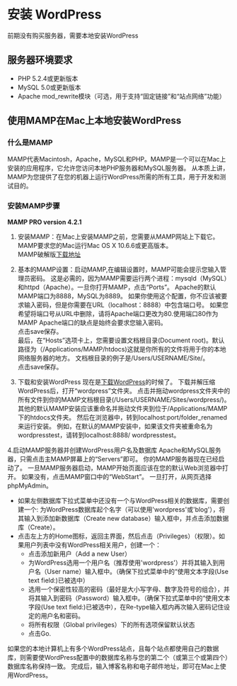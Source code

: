 # 安装 WordPress

前期没有购买服务器，需要本地安装WordPress

## 服务器环境要求
- PHP 5.2.4或更新版本
- MySQL 5.0或更新版本
- Apache mod_rewrite模块（可选，用于支持“固定链接”和“站点网络”功能）

## 使用MAMP在Mac上本地安装WordPress

### 什么是MAMP
MAMP代表Macintosh，Apache，MySQL和PHP。MAMP是一个可以在Mac上安装的应用程序，它允许您访问本地PHP服务器和MySQL服务器。 从本质上讲，MAMP为您提供了在您的机器上运行WordPress所需的所有工具，用于开发和测试目的。

### 安装MAMP步骤
**MAMP PRO version 4.2.1**

1. 安装MAMP：在Mac上安装MAMP之前，您需要从MAMP网站上下载它。 MAMP要求您的Mac运行Mac OS X 10.6.6或更高版本。  
MAMP破解版[下载地址](https://waitsun.ctfile.com/fs/160721-223409240)

2. 基本的MAMP设置：启动MAMP,在编辑设置时，MAMP可能会提示您输入管理员密码。 这是必需的，因为MAMP需要运行两个进程：mysqld（MySQL）和httpd（Apache）。一旦你打开MAMP，点击“Ports”。 Apache的默认MAMP端口为8888，MySQL为8889。 如果你使用这个配置，你不应该被要求输入密码，但是你需要在URL（localhost：8888）中包含端口号。 如果您希望将端口号从URL中删除，请将Apache端口更改为80.使用端口80作为MAMP Apache端口的缺点是始终会要求您输入密码。   
点击save保存。  
最后，在“Hosts”选项卡上，您需要设置文档根目录(Document root)。默认路径为（/Applications/MAMP/htdocs)这就是你所有的文件将用于你的本地网络服务器的地方。 文档根目录的例子是/Users/USERNAME/Site/。    
点击save保存。   

3. 下载和安装WordPress
现在是[下载WordPress](https://wordpress.org/download/)的时候了。 下载并解压缩WordPress后，打开“wordpress”文件夹。 点击并拖动wordpress文件夹中的所有文件到你的MAMP文档根目录(/Users/USERNAME/Sites/wordpress/)。
其他的默认MAMP安装应该重命名并拖动文件夹到位于/Applications/MAMP下的htdocs文件夹。 然后在浏览器中，转到localhost:port/folder_renamed来运行安装。 例如，在默认的MAMP安装中，如果该文件夹被重命名为wordpresstest，请转到localhost:8888/ wordpresstest。

4.启动MAMP服务器并创建WordPress用户名及数据库
Apache和MySQL服务器，只需点击主MAMP屏幕上的“Servers”即可。 你的MAMP服务器现在已经启动了。
一旦MAMP服务器启动，MAMP开始页面应该在您的默认Web浏览器中打开。 如果没有，点击MAMP窗口中的“WebStart”。 一旦打开，从网页选择phpMyAdmin。

- 如果左侧数据库下拉式菜单中还没有一个与WordPress相关的数据库，需要创建一个:
为WordPress数据库起个名字（可以使用'wordpress'或'blog'），将其输入到添加新数据库（Create new database）输入框中，并点击添加数据库（Create）。
- 点击左上方的Home图标，返回主界面，然后点击（Privileges）（权限）。如果用户列表中没有WordPress相关用户，创建一个：
    - 点击添加新用户（Add a new User）
    - 为WordPress选用一个用户名（推荐使用'wordpress'）并将其输入到用户名（User name）输入框中。（确保下拉式菜单中的“使用文本字段(Use text field:)已被选中）
    - 选用一个保密性较高的密码（最好是大小写字母、数字及符号的组合），并将其输入到密码（Password）输入框中。（确保下拉式菜单中的“使用文本字段(Use text field:)已被选中），在Re-type输入框内再次输入密码记住设定的用户名和密码。
    - 将所有权限（Global privileges）下的所有选项保留默认状态
    - 点击Go.


如果您的本地计算机上有多个WordPress站点，且每个站点都使用自己的数据库，则需要使WordPress配置中的数据库名称与您的第二个（或第三个或第四个）数据库名称保持一致。
完成后，输入博客名称和电子邮件地址，即可在Mac上使用WordPress。






